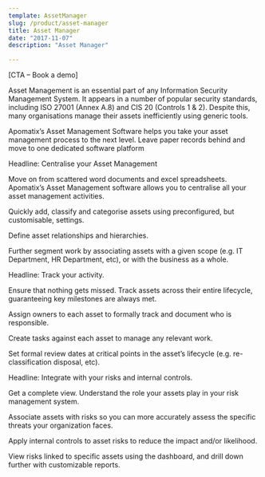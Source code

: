 ```yaml
---
template: AssetManager
slug: /product/asset-manager
title: Asset Manager
date: "2017-11-07"
description: "Asset Manager"

---
```

[CTA – Book a demo]

Asset Management is an essential part of any Information Security Management System. It appears in a number of popular security standards, including ISO 27001 (Annex A.8) and CIS 20 (Controls 1 & 2). Despite this, many organisations manage their assets inefficiently using generic tools.   

Apomatix’s Asset Management Software helps you take your asset management process to the next level. Leave paper records behind and move to one dedicated software platform 

Headline: Centralise your Asset Management 

Move on from scattered word documents and excel spreadsheets. Apomatix’s Asset Management software allows you to centralise all your asset management activities.  

Quickly add, classify and categorise assets using preconfigured, but customisable, settings.  

Define asset relationships and hierarchies. 

Further segment work by associating assets with a given scope (e.g. IT Department, HR Department, etc), or with the business as a whole.  

Headline: Track your activity. 

Ensure that nothing gets missed. Track assets across their entire lifecycle, guaranteeing key milestones are always met.  

Assign owners to each asset to formally track and document who is responsible.  

Create tasks against each asset to manage any relevant work.  

Set formal review dates at critical points in the asset’s lifecycle (e.g. re-classification disposal, etc).  

Headline: Integrate with your risks and internal controls.  

Get a complete view. Understand the role your assets play in your risk management system.  

Associate assets with risks so you can more accurately assess the specific threats your organization faces.  

Apply internal controls to asset risks to reduce the impact and/or likelihood. 

View risks linked to specific assets using the dashboard, and drill down further with customizable reports.